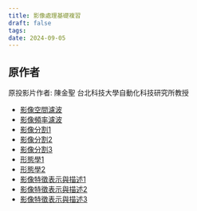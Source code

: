 ```yaml
---
title: 影像處理基礎複習
draft: false
tags: 
date: 2024-09-05
---
```



## 原作者
原投影片作者:  陳金聖
台北科技大學自動化科技研究所教授


- [影像空間濾波](https://www.youtube.com/watch?v=QhROA8LIQb0&list=PLI6pJZaOCtF0yLRQrV7JOBUaAfJ8Q-elm&index=9&pp=iAQB)
- [影像頻率濾波](https://www.youtube.com/watch?v=LAoARiVcFM8&list=PLI6pJZaOCtF0yLRQrV7JOBUaAfJ8Q-elm&index=10&pp=iAQB)
- [影像分割1](https://www.youtube.com/watch?v=ekAo-4ajUS8&list=PLI6pJZaOCtF0yLRQrV7JOBUaAfJ8Q-elm&index=11&pp=iAQB)
- [影像分割2](https://www.youtube.com/watch?v=B894m4K3Lyo&list=PLI6pJZaOCtF0yLRQrV7JOBUaAfJ8Q-elm&index=12&pp=iAQB)
- [影像分割3](https://www.youtube.com/watch?v=7aSh75zHw-Q&list=PLI6pJZaOCtF0yLRQrV7JOBUaAfJ8Q-elm&index=13&pp=iAQB)
- [形態學1](https://www.youtube.com/watch?v=3kyZd5KUqTQ&list=PLI6pJZaOCtF0yLRQrV7JOBUaAfJ8Q-elm&index=14&pp=iAQB)
- [形態學2](https://www.youtube.com/watch?v=qMKmu5OBPmE&list=PLI6pJZaOCtF0yLRQrV7JOBUaAfJ8Q-elm&index=15&pp=iAQB)
- [影像特徵表示與描述1](https://www.youtube.com/watch?v=d7vTbNJZL-8&list=PLI6pJZaOCtF0yLRQrV7JOBUaAfJ8Q-elm&index=16&pp=iAQB)
- [影像特徵表示與描述2](https://www.youtube.com/watch?v=mEaxnisSVLM&list=PLI6pJZaOCtF0yLRQrV7JOBUaAfJ8Q-elm&index=17&pp=iAQB)
- [影像特徵表示與描述3](https://www.youtube.com/watch?v=jzE3SJqLcLo&list=PLI6pJZaOCtF0yLRQrV7JOBUaAfJ8Q-elm&index=18&pp=iAQB)